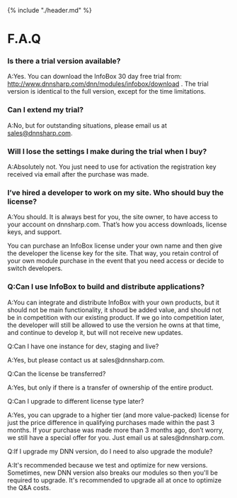 {% include "./header.md" %}
# F.A.Q


### Is there a trial version available?
A:Yes. You can download the InfoBox 30 day free trial from: http://www.dnnsharp.com/dnn/modules/infobox/download . The trial version is identical to the full version, except for the time limitations.

### Can I extend my trial?
A:No, but for outstanding situations, please email us at sales@dnnsharp.com.

### Will I lose the settings I make during the trial when I buy?

A:Absolutely not. You just need to use for activation the registration key received via email after the purchase was made.

### I’ve hired a developer to work on my site. Who should buy the license?


<p>A:You should. It is always best for you, the site owner, to have access to your account on dnnsharp.com. That’s how you access downloads, license keys, and support.

You can purchase an InfoBox license under your own name and then give the developer the license key for the site. That way, you retain control of your own module purchase in the event that you need access or decide to switch developers.</p>


### Q:Can I use InfoBox to build and distribute applications?


<p>A:You can integrate and distribute InfoBox with your own products, but it should not be main functionality, it shoud be added value, and should not be in competition with our existing product. If we go into competition later, the developer will still be allowed to use the version he owns at that time, and continue to develop it, but will not receive new updates.</p>

Q:Can I have one instance for dev, staging and live?
<p>A:Yes, but please contact us at sales@dnnsharp.com.</p>

Q:Can the license be transferred?
<p>A:Yes, but only if there is a transfer of ownership of the entire product.</p>

Q:Can I upgrade to different license type later?
<p>A:Yes, you can upgrade to a higher tier (and more value-packed) license for just the price difference in qualifying purchases made within the past 3 months. If your purchase was made more than 3 months ago, don’t worry, we still have a special offer for you. Just email us at sales@dnnsharp.com.</p>

Q:If I upgrade my DNN version, do I need to also upgrade the module?
<p>A:It's recommended because we test and optimize for new versions. Sometimes, new DNN version also breaks our modules so then you'll be required to upgrade. It's recommended to upgrade all at once to optimize the Q&A costs.</p>

